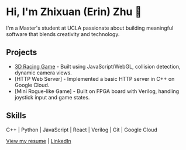 # Hi, I'm Zhixuan (Erin) Zhu 👋

I'm a Master's student at UCLA passionate about building meaningful software that blends creativity and technology.

## Projects
- [3D Racing Game](https://github.com/erinzhu234/CS174A-FinalProject) - Built using JavaScript/WebGL, collision detection, dynamic camera views.
- [HTTP Web Server] - Implemented a basic HTTP server in C++ on Google Cloud.
- [Mini Rogue-like Game] - Built on FPGA board with Verilog, handling joystick input and game states.

## Skills
C++ | Python | JavaScript | React | Verilog | Git | Google Cloud

[View my resume]([link](https://github.com/erinzhu234/erinzhu234/blob/main/Zhixuan_Zhu_resume.pdf)) | [LinkedIn](link)
